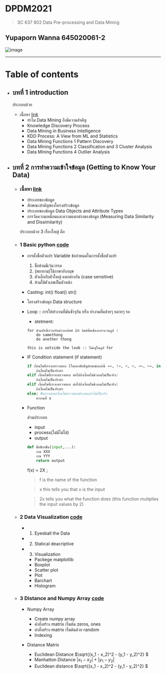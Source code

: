# DPDM2021
> SC 637 802 Data Pre-processing and Data Mining

## Yupaporn Wanna 645020061-2

![image](https://user-images.githubusercontent.com/54661241/125416505-19edf0cf-fca6-460f-81a3-af9d8edeccc6.png)

-------------------------------
# Table of contents

* ## บทที่ 1 introduction 
     
     ประกอบด้วย 
   
   * เนื้อหา [link](https://github.com/Peckkie/DPDM2021/blob/main/Chapter1.md)
        * ทำไม Data Mining ถึงมีความสำคัญ
        * Knowledge Discovery Process
        * Data Mining in Business Intelligence
        * KDD Process: A View from ML and Statistics
        * Data Mining Functions 1 Pattern Discovery
        * Data Mining Functions 2 Classification and 3 Cluster Analysis
        * Data Mining Functions 4 Outlier Analysis
        
* ## บทที่ 2 การทำความเข้าใจข้อมูล (Getting to Know Your Data) 
     
    
     * ### เนื้อหา [link](https://github.com/Peckkie/DPDM2021/blob/main/Chapter2.md)
        * ประเภทของข้อมูล
        * ลักษณะสำคัญของโครงสร้างข้อมูล
        * ประเภทของข้อมูล Data Objects and Attribute Types
        * การวัดความเหมือนและความแตกต่างของข้อมูล (Measuring Data Similarity and Dissimilarity)
       
       ประกอบด้วย 3 เรื่องใหญ่ คือ
       
     * ### 1 Basic python [code](https://github.com/Peckkie/DPDM2021/blob/main/Data101(Chapter2).ipynb)
 
        * การตั้งชื่อตัวแปร Variable
            ข้อกำหนดในการตั้งชื่อตัวแปร
            1. ชื่อห้ามมีเว้นวรรค
            2. (พยายาม)ใช้ภาษาอังกฤษ
            3. ตัวเล็กกับตัวใหญ่ แตกต่างกัน (case sensitive)
            4. ห้ามใช้ตัวเลขเป็นตัวหน้า
        * Casting: int() float() str()
        * โครงสร้างข้อมุล Data structure
        * Loop
            :: การให้ทำงานที่มันซ้ำๆกัน หรือ ทำงานที่คล้ายๆ หลายๆ รอ

            - stetment:

            ```
            for ตัวแปรที่เราจะรับค่าจากลิสต์ in ลิสต์ที่ตเช้องการจะวนลูป :
                do samethong
                do another thong

            this is uotside the loob :: ไม่อยู่ในลูป for 
            ```
        * IF Condition statement 
            (if statement)
            ```python
            if เงื่อนไขที่เราจะตรวจสอบ (โดยอาศัยสัญลักษณ์เหล่านี้ ==, !=, <, >, <=, >=, in, not in, is_nall() ):
                ถ้าเงื่อนไขเป็นจริงทำ
            elif เงื่อนไขที่เราจะตรวจสอบ ต่อไปถ้าเงื่อนไขข้างบนไม่เป็นจริง:
                ถ้าเงื่อนไขเป็นจริงทำ
            elif เงื่อนไขที่เราจะตรวจสอบ ต่อไปถ้าเงื่อนไขข้างบนไม่เป็นจริง:
                ถ้าเงื่อนไขเป็นจริงทำ
            else: #ตรวจสอบเงื่อนไขตรวจสอบข้างบนเเล้วไม่เป็นจริง
                ทำงานที่ x
            ```
        * Function
        
            ส่วนประกอบ
            - input 
            - process(ไม่มีไม่ได้)
            - output
          
            ```python
            def ชื่อฟังก์ชั้น(input,...):
                งาน XXX
                งาน YYY
                return output
            ```
            f(x) = 2X ; 
            
            >f is the name of the function
           
            >x this tells you that x is the input

            >2x tells you what the function does (this function multplies the input values by 2)


     * ### 2 Data Visualization [code](https://github.com/Peckkie/DPDM2021/blob/main/Data101(Chapter2).ipynb)
 
        * 1) Eyesball the Data
        * 2) Statical deacriptive
        * 3) Visualization
          * Packege matplotlib
          * Boxplot
          * Scatter plot
          * Plot
          * Barchart
          * Histogram

     * ### 3 Distance and Numpy Array [code](https://github.com/Peckkie/DPDM2021/blob/main/Data103_(Chapter2_distance).ipynb)
 
        * Numpy Array
         
          * Create numpy array
          * คำสั่งสร้าง matrix เริ้มต้น zeros, ones
          * คำสั่งสร้าง matrix เริ้มต้นด้วย random
          * Indexing
        
        * Distance Matrix
          * Euclidean Distance $\sqrt{(x_1 - x_2)^2 - (y_1 - y_2)^2} $
          * Manhatton Distance ${|x_1 - x_2|+|y_1 - y_2|}$
          * Euclidean distance $\sqrt{(x_1 - x_2)^2 - (y_1 - y_2)^2} $ 

          

